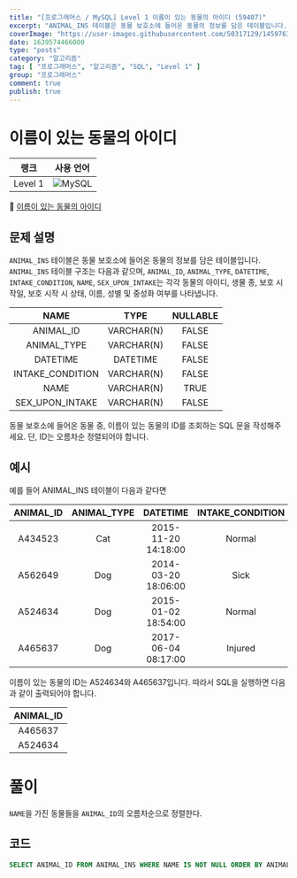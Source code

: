 ```yaml
---
title: "[프로그래머스 / MySQL] Level 1 이름이 있는 동물의 아이디 (59407)"
excerpt: "ANIMAL_INS 테이블은 동물 보호소에 들어온 동물의 정보를 담은 테이블입니다. ANIMAL_INS 테이블 구조는 다음과 같으며, ANIMAL_ID, ANIMAL_TYPE, DATETIME, INTAKE_CONDITION, NAME, SEX_UPON_INTAKE는 각각 동물의 아이디, 생물 종, 보호 시작일, 보호 시작 시 상태, 이름, 성별 및 중성화 여부를 나타냅니다."
coverImage: "https://user-images.githubusercontent.com/50317129/145976356-6b5d1430-31c0-4c34-829e-6be8f747ab19.png"
date: 1639574466000
type: "posts"
category: "알고리즘"
tag: [ "프로그래머스", "알고리즘", "SQL", "Level 1" ]
group: "프로그래머스"
comment: true
publish: true
---
```


# 이름이 있는 동물의 아이디

|  랭크   |                                                  사용 언어                                                  |
| :-----: | :---------------------------------------------------------------------------------------------------------: |
| Level 1 | ![MySQL](https://shields.io/badge/MySQL-lightgrey?logo=mysql&style=plastic&logoColor=white&labelColor=blue) |

🔗 [이름이 있는 동물의 아이디](https://programmers.co.kr/learn/courses/30/lessons/59407)





## 문제 설명

`ANIMAL_INS` 테이블은 동물 보호소에 들어온 동물의 정보를 담은 테이블입니다. `ANIMAL_INS` 테이블 구조는 다음과 같으며, `ANIMAL_ID`, `ANIMAL_TYPE`, `DATETIME`, `INTAKE_CONDITION`, `NAME`, `SEX_UPON_INTAKE`는 각각 동물의 아이디, 생물 종, 보호 시작일, 보호 시작 시 상태, 이름, 성별 및 중성화 여부를 나타냅니다.

|       NAME       |    TYPE    | NULLABLE |
| :--------------: | :--------: | :------: |
|    ANIMAL_ID     | VARCHAR(N) |  FALSE   |
|   ANIMAL_TYPE    | VARCHAR(N) |  FALSE   |
|     DATETIME     |  DATETIME  |  FALSE   |
| INTAKE_CONDITION | VARCHAR(N) |  FALSE   |
|       NAME       | VARCHAR(N) |   TRUE   |
| SEX_UPON_INTAKE  | VARCHAR(N) |  FALSE   |

동물 보호소에 들어온 동물 중, 이름이 있는 동물의 ID를 조회하는 SQL 문을 작성해주세요. 단, ID는 오름차순 정렬되어야 합니다.





## 예시

예를 들어 ANIMAL_INS 테이블이 다음과 같다면

| ANIMAL_ID | ANIMAL_TYPE |      DATETIME       | INTAKE_CONDITION |    NAME    | SEX_UPON_INTAKE |
| :-------: | :---------: | :-----------------: | :--------------: | :--------: | :-------------: |
|  A434523  |     Cat     | 2015-11-20 14:18:00 |      Normal      |    NULL    |  Spayed Female  |
|  A562649  |     Dog     | 2014-03-20 18:06:00 |       Sick       |    NULL    |  Spayed Female  |
|  A524634  |     Dog     | 2015-01-02 18:54:00 |      Normal      |   *Belle   |  Intact Female  |
|  A465637  |     Dog     | 2017-06-04 08:17:00 |     Injured      | *Commander |  Neutered Male  |

이름이 있는 동물의 ID는 A524634와 A465637입니다. 따라서 SQL을 실행하면 다음과 같이 출력되어야 합니다.

| ANIMAL_ID |
| :-------: |
|  A465637  |
|  A524634  |










# 풀이

`NAME`을 가진 동물들을 `ANIMAL_ID`의 오름차순으로 정렬한다.





## 코드

``` sql
SELECT ANIMAL_ID FROM ANIMAL_INS WHERE NAME IS NOT NULL ORDER BY ANIMAL_ID;
```